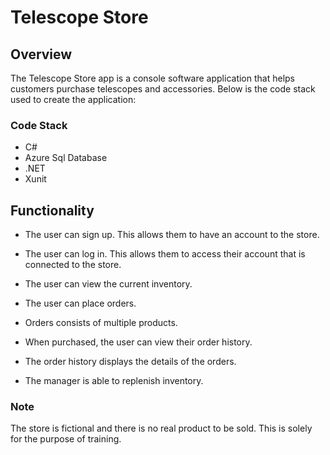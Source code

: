 # Telescope Store

## Overview

The Telescope Store app is a console software application that helps customers purchase telescopes and accessories. Below is the code stack used to create the application:

### Code Stack

* C#
* Azure Sql Database
* .NET
* Xunit

## Functionality

* The user can sign up. This allows them to have an account to the store.

* The user can log in. This allows them to access their account that is connected to the store.

* The user can view the current inventory.

* The user can place orders.

* Orders consists of multiple products.

* When purchased, the user can view their order history.

* The order history displays the details of the orders.

* The manager is able to replenish inventory.

### Note

The store is fictional and there is no real product to be sold. This is solely for the purpose of training.
